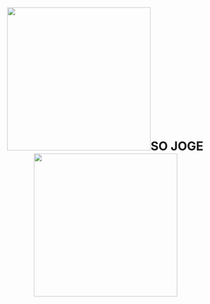 <h1 align="center"><img src="https://imagehost9.online-image-editor.com/oie_upload/images/121591487Q3INra/1225921dSlYy3O.gif" width="333px"><b>SO JOGE </b><img src="https://imagehost9.online-image-editor.com/oie_upload/images/121591487Q3INra/1225921dSlYy3O.gif" width="333px"></h1>
